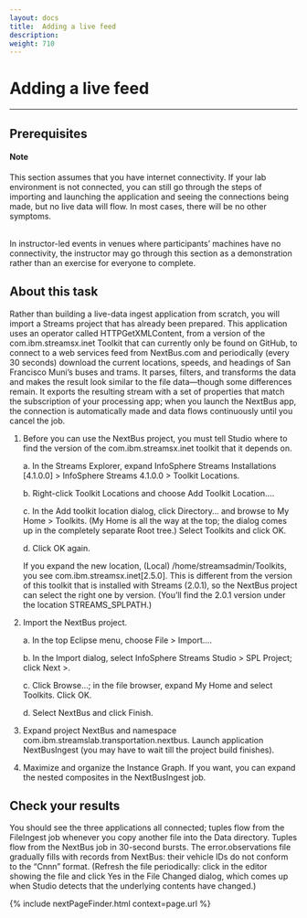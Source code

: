 ```yaml
---
layout: docs
title:  Adding a live feed
description:
weight: 710
---
```

# Adding a live feed
---

## Prerequisites

<div class="alert alert-warning" role="alert">
<h4><b>Note</b></h4>
This section assumes that you have internet connectivity. If your lab environment is not connected, you can still go through the steps of importing and launching the application and seeing the connections being made, but no live data will flow. In most cases, there will be no other symptoms.<br><br>

In instructor-led events in venues where participants’ machines have no connectivity, the instructor may go through this section as a demonstration rather than an exercise for everyone to complete.
</div>

## About this task
Rather than building a live-data ingest application from scratch, you will import a Streams project that has already been prepared. This application uses an operator called HTTPGetXMLContent, from a version of the com.ibm.streamsx.inet Toolkit that can currently only be found on GitHub, to connect to a web services feed from NextBus.com and periodically (every 30 seconds) download the current locations, speeds, and headings of San Francisco Muni’s buses and trams. It parses, filters, and transforms the data and makes the result look similar to the file data—though some differences remain. It exports the resulting stream with a set of properties that match the subscription of your processing app; when you launch the NextBus app, the connection is automatically made and data flows continuously until you cancel the job.

1. Before you can use the NextBus project, you must tell Studio where to find the version of the com.ibm.streamsx.inet toolkit that it depends on.

    a. In the Streams Explorer, expand InfoSphere Streams Installations [4.1.0.0] > InfoSphere Streams 4.1.0.0 > Toolkit Locations.

    b. Right-click Toolkit Locations and choose Add Toolkit Location….

    c. In the Add toolkit location dialog, click Directory… and browse to My Home > Toolkits. (My Home is all the way at the top; the dialog comes up in the completely separate Root tree.) Select Toolkits and click OK.

    d. Click OK again.

    If you expand the new location, (Local) /home/streamsadmin/Toolkits, you see com.ibm.streamsx.inet[2.5.0]. This is different from the version of this toolkit that is installed with Streams (2.0.1), so the NextBus project can select the right one by version. (You’ll find the 2.0.1 version under the location STREAMS_SPLPATH.)

1. Import the NextBus project.

    a. In the top Eclipse menu, choose File > Import….

    b. In the Import dialog, select InfoSphere Streams Studio > SPL Project; click Next >.

    c. Click Browse…; in the file browser, expand My Home and select Toolkits. Click OK.

    d. Select NextBus and click Finish.

1. Expand project NextBus and namespace com.ibm.streamslab.transportation.nextbus. Launch application NextBusIngest (you may have to wait till the project build finishes).

1. Maximize and organize the Instance Graph. If you want, you can expand the nested composites in the NextBusIngest job.

## Check your results
You should see the three applications all connected; tuples flow from the FileIngest job whenever you copy another file into the Data directory. Tuples flow from the NextBus job in 30-second bursts. The error.observations file gradually fills with records from NextBus: their vehicle IDs do not conform to the “Cnnn” format. (Refresh the file periodically: click in the editor showing the file and click Yes in the File Changed dialog, which comes up when Studio detects that the underlying contents have changed.)

 {% include nextPageFinder.html context=page.url %}
 
